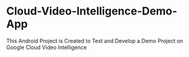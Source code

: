 # Cloud-Video-Intelligence-Demo-App
This Android Project is Created to Test and Develop a Demo Project on Google Cloud Video Intelligence
